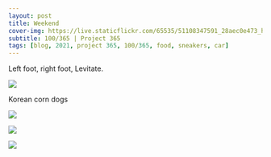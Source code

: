 ```yaml
---
layout: post
title: Weekend
cover-img: https://live.staticflickr.com/65535/51108347591_28aec0e473_h.jpg
subtitle: 100/365 | Project 365
tags: [blog, 2021, project 365, 100/365, food, sneakers, car]
---
```

<style>
  .intro-header.big-img {
    background-position:center 
  }
</style>
Left foot, right foot, Levitate.
<p class="post-img-wrap">
  <img src="https://live.staticflickr.com/65535/51107773617_bd5a027339_h.jpg">
</p>
Korean corn dogs
<p class="post-img-wrap">
  <img src="https://live.staticflickr.com/65535/51108347451_331a104408_h.jpg">
</p>
<p class="post-img-wrap">
  <img src="https://live.staticflickr.com/65535/51107773852_2c6b776ff5_h.jpg">
</p>
<p class="post-img-wrap">
  <img src="https://live.staticflickr.com/65535/51108095449_e4ea0d02c9_h.jpg">
</p>
